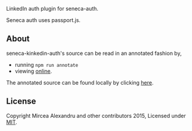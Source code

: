 
LinkedIn auth plugin for seneca-auth.

Seneca auth uses passport.js.

## About

seneca-kinkedin-auth's source can be read in an annotated fashion by,

- running `npm run annotate`
- viewing [online][].

The annotated source can be found locally by clicking [here][].
## License
Copyright Mircea Alexandru and other contributors 2015, Licensed under [MIT][].

[MIT]: ./LICENSE
[online]: http://htmlpreview.github.com/?https://github.com/matthewoconnor-development/seneca-linkedin-auth/blob/master/docs/linkedin-auth.html
[here]: ./docs/linkedin-auth.html
